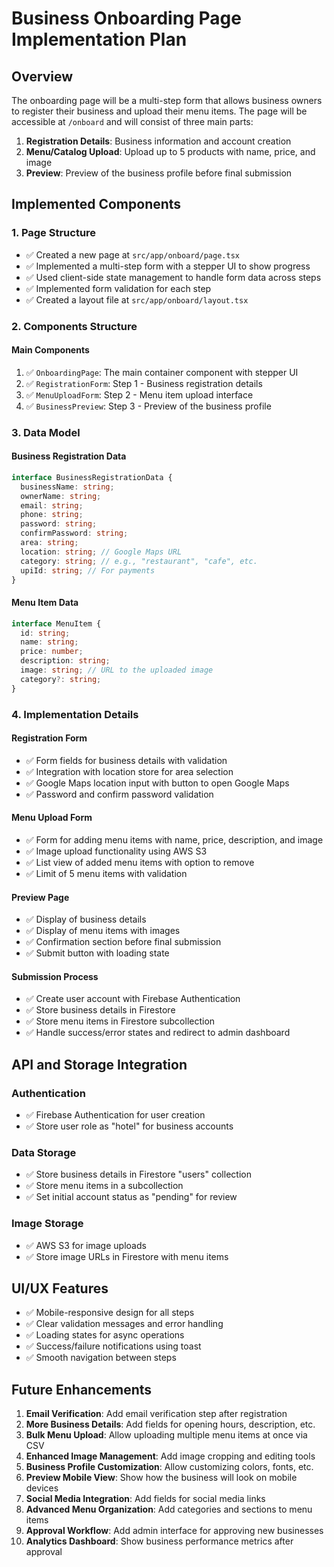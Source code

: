 # Business Onboarding Page Implementation Plan

## Overview
The onboarding page will be a multi-step form that allows business owners to register their business and upload their menu items. The page will be accessible at `/onboard` and will consist of three main parts:

1. **Registration Details**: Business information and account creation
2. **Menu/Catalog Upload**: Upload up to 5 products with name, price, and image
3. **Preview**: Preview of the business profile before final submission

## Implemented Components

### 1. Page Structure
- ✅ Created a new page at `src/app/onboard/page.tsx`
- ✅ Implemented a multi-step form with a stepper UI to show progress
- ✅ Used client-side state management to handle form data across steps
- ✅ Implemented form validation for each step
- ✅ Created a layout file at `src/app/onboard/layout.tsx`

### 2. Components Structure

#### Main Components
1. ✅ `OnboardingPage`: The main container component with stepper UI
2. ✅ `RegistrationForm`: Step 1 - Business registration details
3. ✅ `MenuUploadForm`: Step 2 - Menu item upload interface
4. ✅ `BusinessPreview`: Step 3 - Preview of the business profile

### 3. Data Model

#### Business Registration Data
```typescript
interface BusinessRegistrationData {
  businessName: string;
  ownerName: string;
  email: string;
  phone: string;
  password: string;
  confirmPassword: string;
  area: string;
  location: string; // Google Maps URL
  category: string; // e.g., "restaurant", "cafe", etc.
  upiId: string; // For payments
}
```

#### Menu Item Data
```typescript
interface MenuItem {
  id: string;
  name: string;
  price: number;
  description: string;
  image: string; // URL to the uploaded image
  category?: string;
}
```

### 4. Implementation Details

#### Registration Form
- ✅ Form fields for business details with validation
- ✅ Integration with location store for area selection
- ✅ Google Maps location input with button to open Google Maps
- ✅ Password and confirm password validation

#### Menu Upload Form
- ✅ Form for adding menu items with name, price, description, and image
- ✅ Image upload functionality using AWS S3
- ✅ List view of added menu items with option to remove
- ✅ Limit of 5 menu items with validation

#### Preview Page
- ✅ Display of business details
- ✅ Display of menu items with images
- ✅ Confirmation section before final submission
- ✅ Submit button with loading state

#### Submission Process
- ✅ Create user account with Firebase Authentication
- ✅ Store business details in Firestore
- ✅ Store menu items in Firestore subcollection
- ✅ Handle success/error states and redirect to admin dashboard

## API and Storage Integration

### Authentication
- ✅ Firebase Authentication for user creation
- ✅ Store user role as "hotel" for business accounts

### Data Storage
- ✅ Store business details in Firestore "users" collection
- ✅ Store menu items in a subcollection
- ✅ Set initial account status as "pending" for review

### Image Storage
- ✅ AWS S3 for image uploads
- ✅ Store image URLs in Firestore with menu items

## UI/UX Features

- ✅ Mobile-responsive design for all steps
- ✅ Clear validation messages and error handling
- ✅ Loading states for async operations
- ✅ Success/failure notifications using toast
- ✅ Smooth navigation between steps

## Future Enhancements

1. **Email Verification**: Add email verification step after registration
2. **More Business Details**: Add fields for opening hours, description, etc.
3. **Bulk Menu Upload**: Allow uploading multiple menu items at once via CSV
4. **Enhanced Image Management**: Add image cropping and editing tools
5. **Business Profile Customization**: Allow customizing colors, fonts, etc.
6. **Preview Mobile View**: Show how the business will look on mobile devices
7. **Social Media Integration**: Add fields for social media links
8. **Advanced Menu Organization**: Add categories and sections to menu items
9. **Approval Workflow**: Add admin interface for approving new businesses
10. **Analytics Dashboard**: Show business performance metrics after approval 